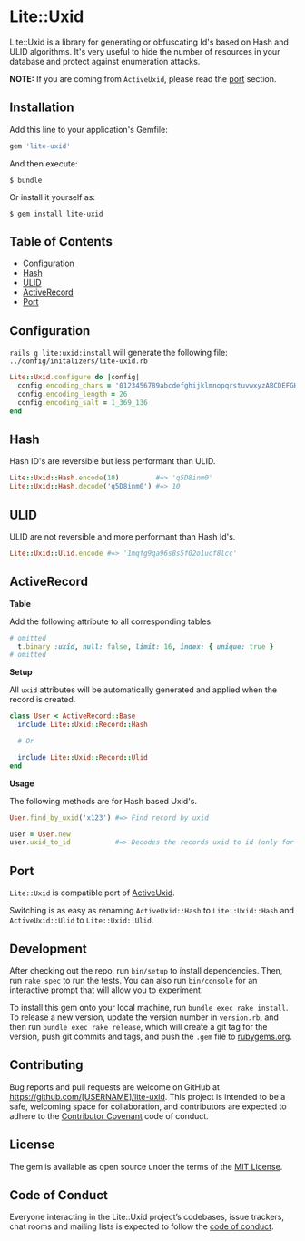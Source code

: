 # Lite::Uxid

Lite::Uxid is a library for generating or obfuscating Id's based on Hash and ULID algorithms.
It's very useful to hide the number of resources in your database and protect against enumeration attacks.

**NOTE:** If you are coming from `ActiveUxid`, please read the [port](#port) section.

## Installation

Add this line to your application's Gemfile:

```ruby
gem 'lite-uxid'
```

And then execute:

    $ bundle

Or install it yourself as:

    $ gem install lite-uxid

## Table of Contents

* [Configuration](#configuration)
* [Hash](#hash)
* [ULID](#ulid)
* [ActiveRecord](#active_record)
* [Port](#port)

## Configuration

`rails g lite:uxid:install` will generate the following file:
`../config/initalizers/lite-uxid.rb`

```ruby
Lite::Uxid.configure do |config|
  config.encoding_chars = '0123456789abcdefghijklmnopqrstuvwxyzABCDEFGHIJKLMNOPQRSTUVWXYZ'
  config.encoding_length = 26
  config.encoding_salt = 1_369_136
end
```

## Hash

Hash ID's are reversible but less performant than ULID.

```ruby
Lite::Uxid::Hash.encode(10)         #=> 'q5D8inm0'
Lite::Uxid::Hash.decode('q5D8inm0') #=> 10
```

## ULID

ULID are not reversible and more performant than Hash Id's.

```ruby
Lite::Uxid::Ulid.encode #=> '1mqfg9qa96s8s5f02o1ucf8lcc'
```

## ActiveRecord

**Table**

Add the following attribute to all corresponding tables.

```ruby
# omitted
  t.binary :uxid, null: false, limit: 16, index: { unique: true }
# omitted
```

**Setup**

All `uxid` attributes will be automatically generated and applied when the record is created.

```ruby
class User < ActiveRecord::Base
  include Lite::Uxid::Record::Hash

  # Or

  include Lite::Uxid::Record::Ulid
end
```

**Usage**

The following methods are for Hash based Uxid's.

```ruby
User.find_by_uxid('x123') #=> Find record by uxid

user = User.new
user.uxid_to_id           #=> Decodes the records uxid to id (only for Hash based Id's)
```

## Port

`Lite::Uxid` is compatible port of [ActiveUxid](https://github.com/drexed/active_uxid).

Switching is as easy as renaming `ActiveUxid::Hash` to `Lite::Uxid::Hash`
and `ActiveUxid::Ulid` to `Lite::Uxid::Ulid`.

## Development

After checking out the repo, run `bin/setup` to install dependencies. Then, run `rake spec` to run the tests. You can also run `bin/console` for an interactive prompt that will allow you to experiment.

To install this gem onto your local machine, run `bundle exec rake install`. To release a new version, update the version number in `version.rb`, and then run `bundle exec rake release`, which will create a git tag for the version, push git commits and tags, and push the `.gem` file to [rubygems.org](https://rubygems.org).

## Contributing

Bug reports and pull requests are welcome on GitHub at https://github.com/[USERNAME]/lite-uxid. This project is intended to be a safe, welcoming space for collaboration, and contributors are expected to adhere to the [Contributor Covenant](http://contributor-covenant.org) code of conduct.

## License

The gem is available as open source under the terms of the [MIT License](https://opensource.org/licenses/MIT).

## Code of Conduct

Everyone interacting in the Lite::Uxid project’s codebases, issue trackers, chat rooms and mailing lists is expected to follow the [code of conduct](https://github.com/[USERNAME]/lite-uxid/blob/master/CODE_OF_CONDUCT.md).
